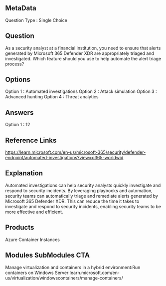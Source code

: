 ## MetaData
Question Type : Single Choice
 
## Question
As a security analyst at a financial institution, you need to ensure that alerts generated by Microsoft 365 Defender XDR are appropriately triaged and investigated. Which feature should you use to help automate the alert triage process?

## Options
Option 1 : Automated investigations
Option 2 : Attack simulation
Option 3 : Advanced hunting
Option 4 : Threat analytics
 
## Answers
Option 1 : 12
 
## Reference Links
https://learn.microsoft.com/en-us/microsoft-365/security/defender-endpoint/automated-investigations?view=o365-worldwid

## Explanation
Automated investigations can help security analysts quickly investigate and respond to security incidents. By leveraging playbooks and automation, security teams can automatically triage and remediate alerts generated by Microsoft 365 Defender XDR. This can reduce the time it takes to investigate and respond to security incidents, enabling security teams to be more effective and efficient.

## Products
Azure Container Instances
 
## Modules SubModules CTA
Manage virtualization and containers in a hybrid environment:Run containers on Windows Server:learn.microsoft.com/en-us/virtualization/windowscontainers/manage-containers/












